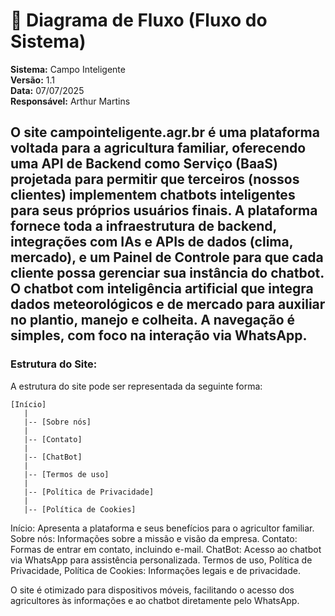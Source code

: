 # 🔁 Diagrama de Fluxo (Fluxo do Sistema)
**Sistema:** Campo Inteligente  
**Versão:** 1.1  
**Data:** 07/07/2025  
**Responsável:** Arthur Martins

O site campointeligente.agr.br é uma plataforma voltada para a agricultura familiar, oferecendo uma API de Backend como Serviço (BaaS) projetada para permitir que terceiros (nossos clientes) implementem chatbots inteligentes para seus próprios usuários finais. A plataforma fornece toda a infraestrutura de backend, integrações com IAs e APIs de dados (clima, mercado), e um Painel de Controle para que cada cliente possa gerenciar sua instância do chatbot. O chatbot com inteligência artificial que integra dados meteorológicos e de mercado para auxiliar no plantio, manejo e colheita. A navegação é simples, com foco na interação via WhatsApp.
---
### Estrutura do Site:
A estrutura do site pode ser representada da seguinte forma:
```
[Início]
   |
   |-- [Sobre nós]
   |
   |-- [Contato]
   |
   |-- [ChatBot]
   |
   |-- [Termos de uso]
   |
   |-- [Política de Privacidade]
   |
   |-- [Política de Cookies]
```
Início: Apresenta a plataforma e seus benefícios para o agricultor familiar.
Sobre nós: Informações sobre a missão e visão da empresa.
Contato: Formas de entrar em contato, incluindo e-mail.
ChatBot: Acesso ao chatbot via WhatsApp para assistência personalizada.
Termos de uso, Política de Privacidade, Política de Cookies: Informações legais e de privacidade.

O site é otimizado para dispositivos móveis, facilitando o acesso dos agricultores às informações e ao chatbot diretamente pelo WhatsApp.